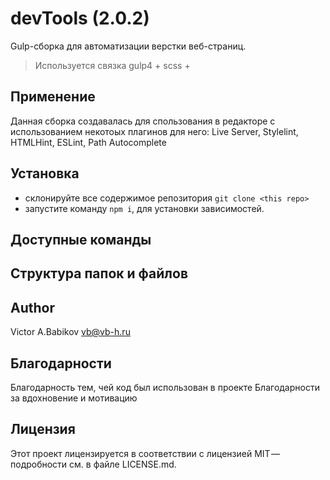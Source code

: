 # devTools (2.0.2)
Gulp-сборка для автоматизации верстки веб-страниц.
> Используется связка gulp4 + scss +

## Применение
Данная сборка создавалась для спользования в редакторе <vs-code> с использованием некотоых плагинов для него: Live Server, Stylelint, HTMLHint, ESLint, Path Autocomplete

<!-- Предварительные условия
Что нужно для установки ПО, инструкции по установке дополнительных компонентов. -->

## Установка
- склонируйте все содержимое репозитория `git clone <this repo>`
- запустите команду `npm i`, для установки зависимостей.

## Доступные команды

## Структура папок и файлов

## Author
Victor A.Babikov  <vb@vb-h.ru>

## Благодарности
Благодарность тем, чей код был использован в проекте
Благодарности за вдохновение и мотивацию

## Лицензия
Этот проект лицензируется в соответствии с лицензией MIT — подробности см. в файле LICENSE.md.
